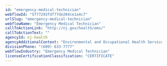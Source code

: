 ```yaml
---
id: "emergency-medical-technician"
webflowId: "5f77293fdf77de204ce1a4c7"
urlSlug: "emergency-medical-technician"
webflowName: "Emergency Medical Technician"
callToActionLink: "http://nj.gov/health/ems/"
callToActionText: ""
agencyId: nj-health
agencyAdditionalContext: "Environmental and Occupational Health Services, Emergency Response Coordination"
divisionPhone: "(609) 633-7777"
webflowIndustry: "Emergency Medical Technician"
licenseCertificationClassification: "CERTIFICATE"
---
```

